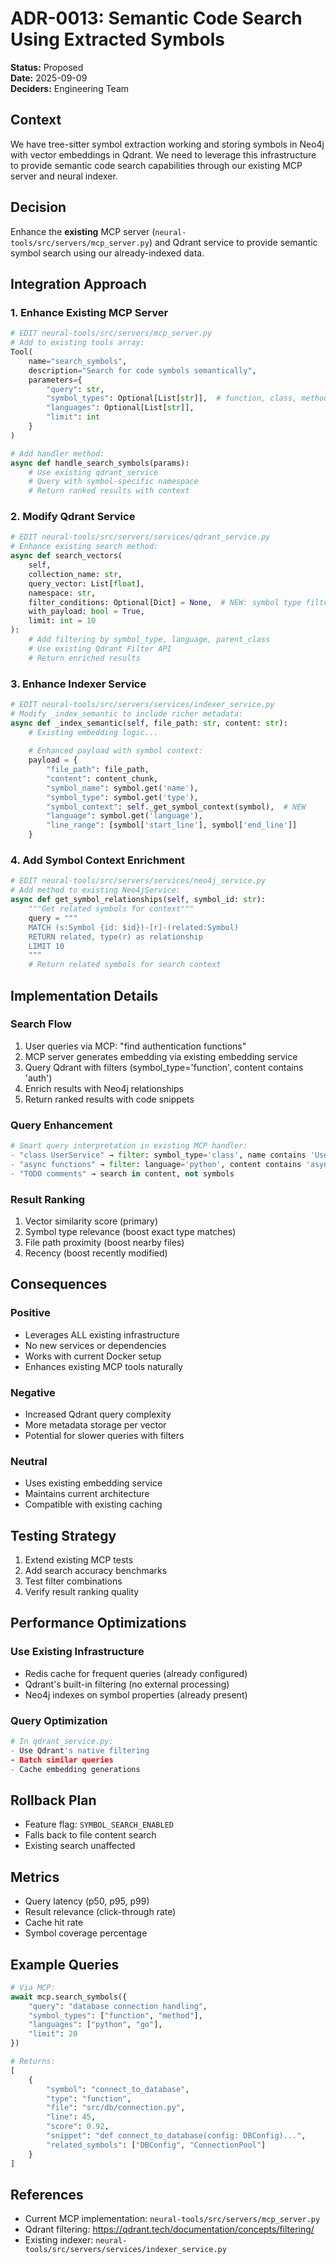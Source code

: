 # ADR-0013: Semantic Code Search Using Extracted Symbols

**Status:** Proposed  
**Date:** 2025-09-09  
**Deciders:** Engineering Team  

## Context

We have tree-sitter symbol extraction working and storing symbols in Neo4j with vector embeddings in Qdrant. We need to leverage this infrastructure to provide semantic code search capabilities through our existing MCP server and neural indexer.

## Decision

Enhance the **existing** MCP server (`neural-tools/src/servers/mcp_server.py`) and Qdrant service to provide semantic symbol search using our already-indexed data.

## Integration Approach

### 1. Enhance Existing MCP Server
```python
# EDIT neural-tools/src/servers/mcp_server.py
# Add to existing tools array:
Tool(
    name="search_symbols",
    description="Search for code symbols semantically",
    parameters={
        "query": str,
        "symbol_types": Optional[List[str]],  # function, class, method, etc.
        "languages": Optional[List[str]],
        "limit": int
    }
)

# Add handler method:
async def handle_search_symbols(params):
    # Use existing qdrant_service
    # Query with symbol-specific namespace
    # Return ranked results with context
```

### 2. Modify Qdrant Service
```python
# EDIT neural-tools/src/servers/services/qdrant_service.py
# Enhance existing search method:
async def search_vectors(
    self,
    collection_name: str,
    query_vector: List[float],
    namespace: str,
    filter_conditions: Optional[Dict] = None,  # NEW: symbol type filters
    with_payload: bool = True,
    limit: int = 10
):
    # Add filtering by symbol_type, language, parent_class
    # Use existing Qdrant Filter API
    # Return enriched results
```

### 3. Enhance Indexer Service
```python
# EDIT neural-tools/src/servers/services/indexer_service.py
# Modify _index_semantic to include richer metadata:
async def _index_semantic(self, file_path: str, content: str):
    # Existing embedding logic...
    
    # Enhanced payload with symbol context:
    payload = {
        "file_path": file_path,
        "content": content_chunk,
        "symbol_name": symbol.get('name'),
        "symbol_type": symbol.get('type'),
        "symbol_context": self._get_symbol_context(symbol),  # NEW
        "language": symbol.get('language'),
        "line_range": [symbol['start_line'], symbol['end_line']]
    }
```

### 4. Add Symbol Context Enrichment
```python
# EDIT neural-tools/src/servers/services/neo4j_service.py
# Add method to existing Neo4jService:
async def get_symbol_relationships(self, symbol_id: str):
    """Get related symbols for context"""
    query = """
    MATCH (s:Symbol {id: $id})-[r]-(related:Symbol)
    RETURN related, type(r) as relationship
    LIMIT 10
    """
    # Return related symbols for search context
```

## Implementation Details

### Search Flow
1. User queries via MCP: "find authentication functions"
2. MCP server generates embedding via existing embedding service
3. Query Qdrant with filters (symbol_type='function', content contains 'auth')
4. Enrich results with Neo4j relationships
5. Return ranked results with code snippets

### Query Enhancement
```python
# Smart query interpretation in existing MCP handler:
- "class UserService" → filter: symbol_type='class', name contains 'UserService'
- "async functions" → filter: language='python', content contains 'async'
- "TODO comments" → search in content, not symbols
```

### Result Ranking
1. Vector similarity score (primary)
2. Symbol type relevance (boost exact type matches)
3. File path proximity (boost nearby files)
4. Recency (boost recently modified)

## Consequences

### Positive
- Leverages ALL existing infrastructure
- No new services or dependencies
- Works with current Docker setup
- Enhances existing MCP tools naturally

### Negative
- Increased Qdrant query complexity
- More metadata storage per vector
- Potential for slower queries with filters

### Neutral
- Uses existing embedding service
- Maintains current architecture
- Compatible with existing caching

## Testing Strategy

1. Extend existing MCP tests
2. Add search accuracy benchmarks
3. Test filter combinations
4. Verify result ranking quality

## Performance Optimizations

### Use Existing Infrastructure
- Redis cache for frequent queries (already configured)
- Qdrant's built-in filtering (no external processing)
- Neo4j indexes on symbol properties (already present)

### Query Optimization
```python
# In qdrant_service.py:
- Use Qdrant's native filtering
- Batch similar queries
- Cache embedding generations
```

## Rollback Plan

- Feature flag: `SYMBOL_SEARCH_ENABLED`
- Falls back to file content search
- Existing search unaffected

## Metrics

- Query latency (p50, p95, p99)
- Result relevance (click-through rate)
- Cache hit rate
- Symbol coverage percentage

## Example Queries

```python
# Via MCP:
await mcp.search_symbols({
    "query": "database connection handling",
    "symbol_types": ["function", "method"],
    "languages": ["python", "go"],
    "limit": 20
})

# Returns:
[
    {
        "symbol": "connect_to_database",
        "type": "function",
        "file": "src/db/connection.py",
        "line": 45,
        "score": 0.92,
        "snippet": "def connect_to_database(config: DBConfig)...",
        "related_symbols": ["DBConfig", "ConnectionPool"]
    }
]
```

## References

- Current MCP implementation: `neural-tools/src/servers/mcp_server.py`
- Qdrant filtering: https://qdrant.tech/documentation/concepts/filtering/
- Existing indexer: `neural-tools/src/servers/services/indexer_service.py`